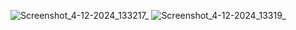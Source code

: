 ![Screenshot_4-12-2024_133217_](https://github.com/user-attachments/assets/4b1e9547-3b1f-4070-b225-da11b3004187)
![Screenshot_4-12-2024_13319_](https://github.com/user-attachments/assets/26a24803-10fe-41a8-9e08-6c1ef961e2ab)
